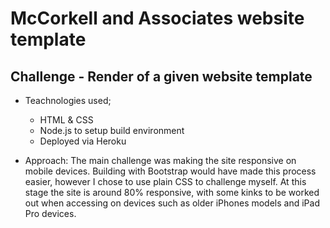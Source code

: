 # McCorkell and Associates website template

## Challenge - Render of a given website template

- Teachnologies used;
  - HTML & CSS
  - Node.js to setup build environment
  - Deployed via Heroku

- Approach: The main challenge was making the site responsive on mobile devices. Building with Bootstrap would have made this process easier, however I chose to use plain CSS to challenge myself. At this stage the site is around 80% responsive, with some kinks to be worked out when accessing on devices such as older iPhones models and iPad Pro devices.
